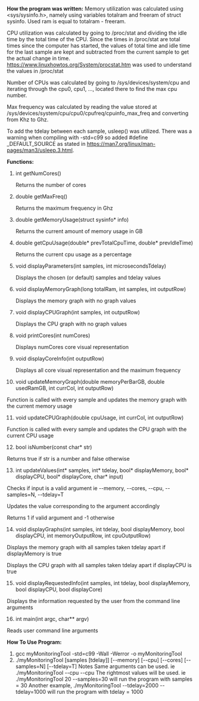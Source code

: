 __How the program was written:__
Memory utilization was calculated using <sys/sysinfo.h>, namely using variables totalram and freeram of struct sysinfo.
Used ram is equal to totalram - freeram. 

CPU utilization was calculated by going to /proc/stat and dividing the idle time by the total time of the CPU.
Since the times in /proc/stat are total times since the computer has started, the values of total time and idle time
for the last sample are kept and subtracted from the current sample to get the actual change in time.
https://www.linuxhowtos.org/System/procstat.htm was used to understand the values in /proc/stat

Number of CPUs was calculated by going to /sys/devices/system/cpu and iterating through the cpu0, cpu1, ..., 
located there to find the max cpu number.

Max frequency was calculated by reading the value stored at
/sys/devices/system/cpu/cpu0/cpufreq/cpuinfo_max_freq and converting from Khz to Ghz.

To add the tdelay between each sample, usleep() was utilized.
There was a warning when compiling with -std=c99 so added #define _DEFAULT_SOURCE
as stated in https://man7.org/linux/man-pages/man3/usleep.3.html.

__Functions:__
1. int getNumCores()

   Returns the number of cores
2. double getMaxFreq()

   Returns the maximum frequency in Ghz
3. double getMemoryUsage(struct sysinfo* info)

   Returns the current amount of memory usage in GB
4. double getCpuUsage(double* prevTotalCpuTime, double* prevIdleTime)

   Returns the current cpu usage as a percentage
5. void displayParameters(int samples, int microsecondsTdelay)

   Displays the chosen (or default) samples and tdelay values
6. void displayMemoryGraph(long totalRam, int samples, int outputRow)

   Displays the memory graph with no graph values
7. void displayCPUGraph(int samples, int outputRow)
   
   Displays the CPU graph with no graph values
8. void printCores(int numCores)
   
   Displays numCores core visual representation
9. void displayCoreInfo(int outputRow)
   
   Displays all core visual representation and the maximum frequency
10. void updateMemoryGraph(double memoryPerBarGB, double usedRamGB, int currCol, int outputRow)
   
   Function is called with every sample and updates the memory graph with the current memory usage
   
11. void updateCPUGraph(double cpuUsage, int currCol, int outputRow)
   
   Function is called with every sample and updates the CPU graph with the current CPU usage
   
12. bool isNumber(const char* str)
   
   Returns true if str is a number and false otherwise
   
13. int updateValues(int* samples, int* tdelay, bool* displayMemory, bool* displayCPU, bool* displayCore, char* input)
   
   Checks if input is a valid argument ie --memory, --cores, --cpu, --samples=N, --tdelay=T
   
   Updates the value corresponding to the argument accordingly
   
   Returns 1 if valid argument and -1 otherwise
   
14. void displayGraphs(int samples, int tdelay, bool displayMemory, bool displayCPU, int memoryOutputRow, int cpuOutputRow)
   
   Displays the memory graph with all samples taken tdelay apart if displayMemory is true
   
   Displays the CPU graph with all samples taken tdelay apart if displayCPU is true
   
15. void displayRequestedInfo(int samples, int tdelay, bool displayMemory, bool displayCPU, bool displayCore)
   
   Displays the information requested by the user from the command line arguments
   
16. int main(int argc, char** argv)
   
   Reads user command line arguments 



__How To Use Program:__
1. gcc myMonitoringTool -std=c99 -Wall -Werror -o myMonitoringTool
2. ./myMonitoringTool  [samples [tdelay]] [--memory] [--cpu] [--cores] [--samples=N] [--tdelay=T]
Notes
Same arguments can be used. ie ./myMonitoringTool --cpu --cpu
The rightmost values will be used. ie ./myMonitoringTool 20 --samples=30 will run the program with samples = 30
Another example, ./myMonitoringTool --tdelay=2000 --tdelay=1000 will run the program with tdelay = 1000

